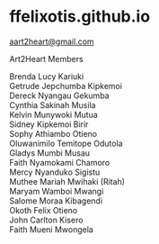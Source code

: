# ffelixotis.github.io
aart2heart@gmail.com


Art2Heart Members

Brenda Lucy Kariuki<br />
Getrude Jepchumba Kipkemoi<br />
Dereck Nyangau Gekumba<br />
Cynthia Sakinah Musila<br />
Kelvin Munywoki Mutua<br />
Sidney Kipkemoi Birir<br />
Sophy Athiambo Otieno<br />
Oluwanimilo Temitope Odutola<br />
Gladys Mumbi Musau<br />
Faith Nyamokami Chamoro<br />
Mercy Nyanduko Sigistu<br />
Muthee Mariah Mwihaki (Ritah)<br />
Maryam Wamboi Mwangi<br />
Salome Moraa Kibagendi<br />
Okoth Felix Otieno<br />
John Carlton Kisero<br />
Faith Mueni Mwongela<br />

